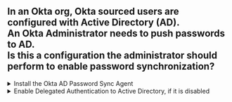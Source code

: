 ## In an Okta org, Okta sourced users are configured with Active Directory (AD).<br>An Okta Administrator needs to push passwords to AD.<br>Is this a configuration the administrator should perform to enable password synchronization?

<details>
  <summary>Install the Okta AD Password Sync Agent</summary>
<p>
  No
</p>
</details>


<details>
  <summary>Enable Delegated Authentication to Active Directory, if it is disabled</summary>
<p>
  No
</p>
</details>
